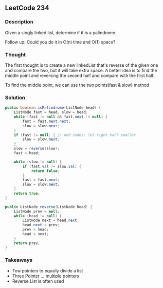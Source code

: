 ## LeetCode 234

### Description
Given a singly linked list, determine if it is a palindrome.

Follow up:
Could you do it in O(n) time and O(1) space?

### Thought
The first thought is to create a new linkedList that's reverse of the given one and compare the two, but it will take extra space. A better idea is to find the middle point and reversing the second half and compare with the first half.

To find the middle point, we can use the two points(fast & slow) method

### Solution
```java
public boolean isPalindrome(ListNode head) {
    ListNode fast = head, slow = head;
    while (fast != null && fast.next != null) {
        fast = fast.next.next;
        slow = slow.next;
    }
    if (fast != null) { // odd nodes: let right half smaller
        slow = slow.next;
    }
    slow = reverse(slow);
    fast = head;

    while (slow != null) {
        if (fast.val != slow.val) {
            return false;
        }
        fast = fast.next;
        slow = slow.next;
    }
    return true;
}

public ListNode reverse(ListNode head) {
    ListNode prev = null;
    while (head != null) {
        ListNode next = head.next;
        head.next = prev;
        prev = head;
        head = next;
    }
    return prev;
}

```

### Takeaways
* Tow pointers to equally divide a list
* Three Pointer ... multiple pointers
* Reverse List is often used 
